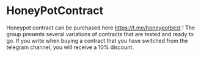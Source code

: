 # HoneyPotContract
Honeypot contract can be purchased here https://t.me/honeypotbest !
The group presents several variations of contracts that are tested and ready to go.
If you write when buying a contract that you have switched from the telegram channel, you will receive a 10% discount.
